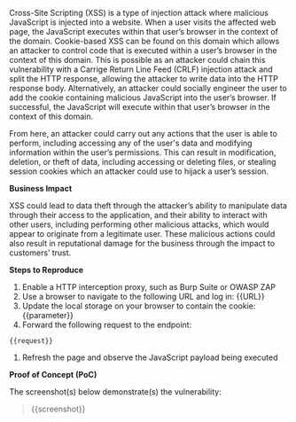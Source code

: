 Cross-Site Scripting (XSS) is a type of injection attack where malicious JavaScript is injected into a website. When a user visits the affected web page, the JavaScript executes within that user’s browser in the context of the domain. Cookie-based XSS can be found on this domain which allows an attacker to control code that is executed within a user’s browser in the context of this domain. This is possible as an attacker could chain this vulnerability with a Carrige Return Line Feed (CRLF) injection attack and split the HTTP response, allowing the attacker to write data into the HTTP response body. Alternatively, an attacker could socially engineer the user to add the cookie containing malicious JavaScript into the user’s browser. If successful, the JavaScript will execute within that user’s browser in the context of this domain.

From here, an attacker could carry out any actions that the user is able to perform, including accessing any of the user's data and modifying information within the user’s permissions. This can result in modification, deletion, or theft of data, including accessing or deleting files, or stealing session cookies which an attacker could use to hijack a user’s session.
  
**Business Impact**

XSS could lead to data theft through the attacker’s ability to manipulate data through their access to the application, and their ability to interact with other users, including performing other malicious attacks, which would appear to originate from a legitimate user. These malicious actions could also result in reputational damage for the business through the impact to customers’ trust.

**Steps to Reproduce**

1. Enable a HTTP interception proxy, such as Burp Suite or OWASP ZAP
1. Use a browser to navigate to the following URL and log in: {{URL}}
1. Update the local storage on your browser to contain the cookie: {{parameter}}
1. Forward the following request to the endpoint:

```http
{{request}}
```

1. Refresh the page and observe the JavaScript payload being executed

**Proof of Concept (PoC)**

The screenshot(s) below demonstrate(s) the vulnerability:
>
> {{screenshot}}
